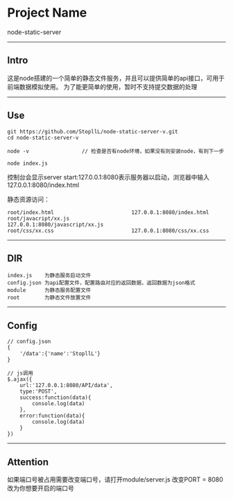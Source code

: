 # Project Name

node-static-server

***
## Intro

这是node搭建的一个简单的静态文件服务，并且可以提供简单的api接口，可用于前端数据模拟使用。
为了能更简单的使用，暂时不支持提交数据的处理

***
## Use

	git https://github.com/StopllL/node-static-server-v.git
	cd node-static-server-v

	node -v 				// 检查是否有node环境，如果没有则安装node，有则下一步

	node index.js

控制台会显示server start:127.0.0.1:8080表示服务器以启动，浏览器中输入 127.0.0.1:8080/index.html

静态资源访问：

	root/index.html							127.0.0.1:8080/index.html
	root/javacript/xx.js					127.0.0.1:8080/javascript/xx.js
	root/css/xx.css							127.0.0.1:8080/css/xx.css

***
## DIR

	index.js	为静态服务启动文件
	config.json	为api配置文件，配置路由对应的返回数据，返回数据为json格式
	module		为静态服务配置文件
	root		为静态文件放置文件


***
## Config
	
	// config.json
	{
		'/data':{'name':'StopllL'}
	}

	// js调用
	$.ajax({
		url:'127.0.0.1:8080/API/data',
		type:'POST',
		success:function(data){
			console.log(data)
		},
		error:function(data){
			console.log(data)
		}
	})


***
## Attention

如果端口号被占用需要改变端口号，请打开module/server.js  改变PORT = 8080改为你想要开启的端口号
